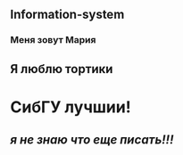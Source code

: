 ## Information-system
### Меня зовут **Мария**
## **Я люблю тортики**
# СибГУ лучшии!
## *я не знаю что еще писать!!!*
